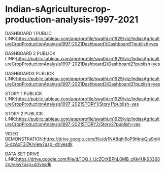 # Indian-sAgriculturecrop-production-analysis-1997-2021
DASHBOARD 1 PUBLIC LINK:https://public.tableau.com/app/profile/swathi.m1929/viz/IndiasAgricultureCropProductionAnalysis1997-2021Dashboard1/Dashboard1?publish=yes


DASHBOARD 2 PUBLICK LINK:https://public.tableau.com/app/profile/swathi.m1929/viz/IndiasAgricultureCropProductionAnalysis1997-2021Dashboard2/Dashboard2?publish=yes



DASHBOARD3 PUBLICK LINK:https://public.tableau.com/app/profile/swathi.m1929/viz/IndiasAgricultureCropProductionAnalysis1997-2021Dashboard3/Dashboard3?publish=yes



STORY 1 PUBLICK LINK:https://public.tableau.com/app/profile/swathi.m1929/viz/IndiasAgricultureCropProductionAnalysis1997-2021STORY1/Story1?publish=yes



STORY 2 PUBLICK LINK:https://public.tableau.com/app/profile/swathi.m1929/viz/IndiasAgricultureCropProductionAnalysis1997-2021STORY2/Story2?publish=yes


VIDEO DEMONSTRATION:https://drive.google.com/file/d/1NA8qhi6oP9f4nkQja9ni4S-dzAxF3i7A/view?usp=drivesdk



DATA SET DRIVE LINK:https://drive.google.com/file/d/1OQ_I_UcZCtXBPhL6MB_cKk4Uk633662n/view?usp=drivesdk
